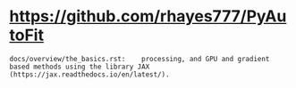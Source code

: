 # https://github.com/rhayes777/PyAutoFit

```console
docs/overview/the_basics.rst:    processing, and GPU and gradient based methods using the library JAX (https://jax.readthedocs.io/en/latest/).

```
